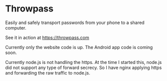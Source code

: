# Throwpass
Easily and safely transport passwords from your phone to a shared computer.

See it in action at https://throwpass.com

Currently only the website code is up. The Android app code is coming soon.

Currently node.js is not handling the https. At the time I started this, node.js did not support any type of forward secrecy. So I have nginx applying https and forwarding the raw traffic to node.js.
